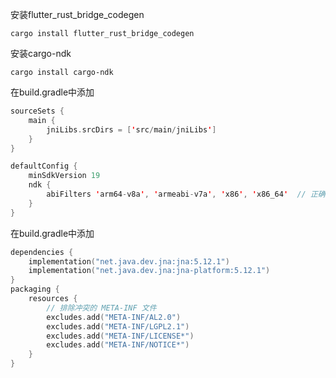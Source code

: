 安装flutter_rust_bridge_codegen
```
cargo install flutter_rust_bridge_codegen
```
安装cargo-ndk
```
cargo install cargo-ndk
```
在build.gradle中添加
``` kotlin
sourceSets {
    main {
        jniLibs.srcDirs = ['src/main/jniLibs']
    }
}

defaultConfig {
    minSdkVersion 19
    ndk {
        abiFilters 'arm64-v8a', 'armeabi-v7a', 'x86', 'x86_64'  // 正确的语法
    }
}
```
在build.gradle中添加
```kotlin
dependencies {
    implementation("net.java.dev.jna:jna:5.12.1")
    implementation("net.java.dev.jna:jna-platform:5.12.1")
}
packaging {
    resources {
        // 排除冲突的 META-INF 文件
        excludes.add("META-INF/AL2.0")
        excludes.add("META-INF/LGPL2.1")
        excludes.add("META-INF/LICENSE*")
        excludes.add("META-INF/NOTICE*")
    }
}
```
